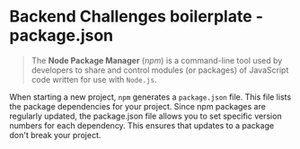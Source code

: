 # Backend Challenges boilerplate - package.json

>The **Node Package Manager** (_npm_) is a command-line tool used by developers to share and control modules (or packages) of JavaScript code written for use with `Node.js`.

When starting a new project, `npm` generates a `package.json` file. This file lists the package dependencies for your project. Since npm packages are regularly updated, the package.json file allows you to set specific version numbers for each dependency. This ensures that updates to a package don't break your project.
